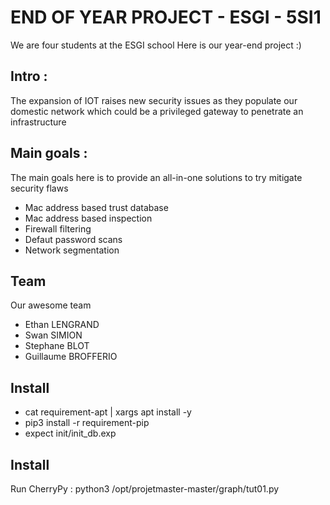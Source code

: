# END OF YEAR PROJECT - ESGI - 5SI1

We are four students at the ESGI school
Here is our year-end project
:)

## Intro :
The expansion of IOT raises new security issues as they populate our domestic network
which could be a privileged gateway to penetrate an infrastructure

## Main goals :
The main goals here is to provide an all-in-one solutions to try mitigate security flaws
- Mac address based trust database
- Mac address based inspection
- Firewall filtering
- Defaut password scans
- Network segmentation

## Team
Our awesome team
- Ethan LENGRAND
- Swan SIMION
- Stephane BLOT
- Guillaume BROFFERIO

## Install
- cat requirement-apt | xargs apt install -y
- pip3 install -r requirement-pip
- expect init/init_db.exp

## Install
Run CherryPy :
python3 /opt/projetmaster-master/graph/tut01.py
